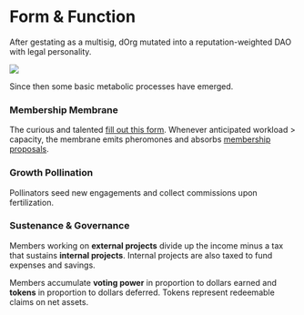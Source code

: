 # Form & Function

After gestating as a multisig, dOrg mutated into a reputation-weighted DAO with legal personality.

![](../.gitbook/assets/artboard.png)

Since then some basic metabolic processes have emerged.

### Membership Membrane 

The curious and talented [fill out this form](https://dorgtech.typeform.com/to/a1rMob). Whenever anticipated workload &gt; capacity, the membrane emits pheromones and absorbs [membership proposals](https://tinyurl.com/rc856me).

### Growth Pollination

Pollinators seed new engagements and collect commissions upon fertilization.

### Sustenance & Governance

Members working on **external projects** divide up the income minus a tax that sustains **internal projects**. Internal projects are also taxed to fund expenses and savings.

Members accumulate **voting power** in proportion to dollars earned and **tokens** in proportion to dollars deferred. Tokens represent redeemable claims on net assets.

